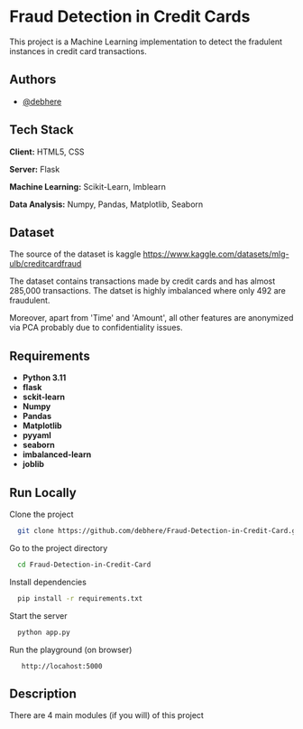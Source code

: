 
# Fraud Detection in Credit Cards

This project is a Machine Learning implementation to detect the fradulent instances in credit card transactions.


## Authors

- [@debhere](https://www.github.com/debhere)


## Tech Stack

**Client:** HTML5, CSS

**Server:** Flask

**Machine Learning:** Scikit-Learn, Imblearn

**Data Analysis:** Numpy, Pandas, Matplotlib, Seaborn



## Dataset

The source of the dataset is kaggle https://www.kaggle.com/datasets/mlg-ulb/creditcardfraud

The dataset contains transactions made by credit cards and has almost 285,000 transactions. The datset is highly imbalanced where only 492 are fraudulent.

Moreover, apart from 'Time' and 'Amount', all other features are anonymized via PCA probably due to confidentiality issues.


## Requirements

- **Python 3.11**
- **flask**
- **sckit-learn**
- **Numpy**
- **Pandas**
- **Matplotlib**
- **pyyaml**
- **seaborn**
- **imbalanced-learn**
- **joblib**

## Run Locally

Clone the project

```bash
  git clone https://github.com/debhere/Fraud-Detection-in-Credit-Card.git
```

Go to the project directory

```bash
  cd Fraud-Detection-in-Credit-Card
```

Install dependencies

```bash
  pip install -r requirements.txt
```

Start the server

```bash
  python app.py
```

Run the playground (on browser)

```
   http://locahost:5000 
```

## Description

There are 4 main modules (if you will) of this project